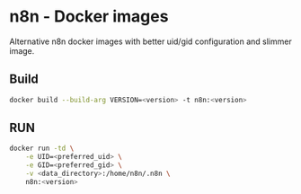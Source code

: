 # n8n - Docker images

Alternative n8n docker images with better uid/gid configuration and slimmer image.

## Build
```sh
docker build --build-arg VERSION=<version> -t n8n:<version>
```

## RUN
```sh
docker run -td \
    -e UID=<preferred_uid> \
    -e GID=<preferred_gid> \
    -v <data_directory>:/home/n8n/.n8n \
    n8n:<version>
```
